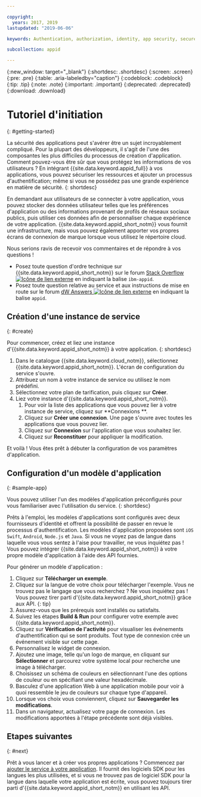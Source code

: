 ```yaml
---

copyright:
  years: 2017, 2019
lastupdated: "2019-06-06"

keywords: Authentication, authorization, identity, app security, secure, development,

subcollection: appid

---
```


{:new_window: target="_blank"}
{:shortdesc: .shortdesc}
{:screen: .screen}
{:pre: .pre}
{:table: .aria-labeledby="caption"}
{:codeblock: .codeblock}
{:tip: .tip}
{:note: .note}
{:important: .important}
{:deprecated: .deprecated}
{:download: .download}

# Tutoriel d'initiation
{: #getting-started}

La sécurité des applications peut s'avérer être un sujet incroyablement compliqué. Pour la plupart des développeurs, il s'agit de l'une des composantes les plus difficiles du processus de création d'application. Comment pouvez-vous être sûr que vous protégez les informations de vos utilisateurs ? En intégrant {{site.data.keyword.appid_full}} à vos applications, vous pouvez sécuriser les ressources et ajouter un processus d'authentification; même si vous ne possédez pas une grande expérience en matière de sécurité.
{: shortdesc}

En demandant aux utilisateurs de se connecter à votre application, vous pouvez stocker des données utilisateur telles que les préférences d'application ou des informations provenant de profils de réseaux sociaux publics, puis utiliser ces données afin de personnaliser chaque expérience de votre application. {{site.data.keyword.appid_short_notm}} vous fournit une infrastructure, mais vous pouvez également apporter vos propres écrans de connexion de marque lorsque vous utilisez le répertoire cloud.

Nous serions ravis de recevoir vos commentaires et de répondre à vos questions !
* Posez toute question d'ordre technique sur {{site.data.keyword.appid_short_notm}} sur le forum <a href="https://stackoverflow.com" target="_blank">Stack Overflow <img src="../../icons/launch-glyph.svg" alt="Icône de lien externe"></a> en indiquant la balise `ibm-appid`.
* Posez toute question relative au service et aux instructions de mise en route sur le forum <a href="https://developer.ibm.com" target="_blank">dW Answers <img src="../../icons/launch-glyph.svg" alt="Icône de lien externe"></a> en indiquant la balise `appid`.

## Création d'une instance de service
{: #create}

Pour commencer, créez et liez une instance d'{{site.data.keyword.appid_short_notm}} à votre application.
{: shortdesc}

1. Dans le catalogue {{site.data.keyword.cloud_notm}}, sélectionnez {{site.data.keyword.appid_short_notm}}. L'écran de configuration du service s'ouvre.
2. Attribuez un nom à votre instance de service ou utilisez le nom prédéfini.
3. Sélectionnez votre plan de tarification, puis cliquez sur **Créer**.
4. Liez votre instance d'{{site.data.keyword.appid_short_notm}}.
    1. Pour voir la liste des applications que vous pouvez lier à votre instance de service, cliquez sur **Connexions **.
    2. Cliquez sur **Créer une connexion**. Une page s'ouvre avec toutes les applications que vous pouvez lier.
    3. Cliquez sur **Connexion** sur l'application que vous souhaitez lier.
    4. Cliquez sur **Reconstituer** pour appliquer la modification.

Et voilà ! Vous êtes prêt à débuter la configuration de vos paramètres d'application.

## Configuration d'un modèle d'application
{: #sample-app}

Vous pouvez utiliser l'un des modèles d'application préconfigurés pour vous familiariser avec l'utilisation du service.
{: shortdesc}

Prêts à l'emploi, les modèles d'applications sont configurés avec deux fournisseurs d'identité et offrent la possibilité de passer en revue le processus d'authentification. Les modèles d'application proposées sont `iOS Swift`, `Android`, `Node.js` et `Java`. Si vous ne voyez pas de langue dans laquelle vous vous sentez à l'aise pour travailler, ne vous inquiétez pas ! Vous pouvez intégrer {{site.data.keyword.appid_short_notm}} à votre propre modèle d'application à l'aide des API fournies.

Pour générer un modèle d'application :

1. Cliquez sur **Télécharger un exemple**.
2. Cliquez sur la langue de votre choix pour télécharger l'exemple.
  Vous ne trouvez pas le langage que vous recherchez ? Ne vous inquiétez pas ! Vous pouvez tirer parti d'{{site.data.keyword.appid_short_notm}} grâce aux API.
  {: tip}
3. Assurez-vous que les prérequis sont installés ou satisfaits.
4. Suivez les étapes **Build & Run** pour configurer votre exemple avec {{site.data.keyword.appid_short_notm}}.
5. Cliquez sur **Vérification de l'activité** pour visualiser les événements d'authentification qui se sont produits. Tout type de connexion crée un événement visible sur cette page.
6. Personnalisez le widget de connexion.
  1. Ajoutez une image, telle qu'un logo de marque, en cliquant sur **Sélectionner** et parcourez votre système local pour recherche une image à télécharger.
  2. Choisissez un schéma de couleurs en sélectionnant l'une des options de couleur ou en spécifiant une valeur hexadécimale.
  3. Basculez d'une application Web à une application mobile pour voir à quoi ressemble le jeu de couleurs sur chaque type d'appareil.
  4. Lorsque vos choix vous conviennent, cliquez sur **Sauvegarder les modifications**.
7. Dans un navigateur, actualisez votre page de connexion. Les modifications apportées à l'étape précédente sont déjà visibles.


## Etapes suivantes
{: #next}

Prêt à vous lancer et à créer vos propres applications ? Commencez par [ajouter le service à votre application](/docs/services/appid?topic=appid-web-apps#web-apps). Il fournit des logiciels SDK pour les langues les plus utilisées, et si vous ne trouvez pas de logiciel SDK pour la langue dans laquelle votre application est écrite, vous pouvez toujours tirer parti d'{{site.data.keyword.appid_short_notm}} en utilisant les API.
